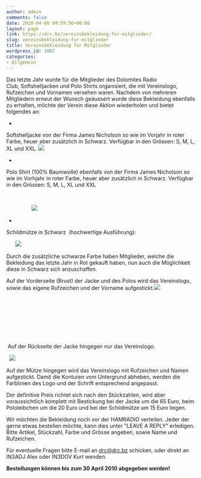 ```yaml
---
author: admin
comments: false
date: 2010-04-08 09:59:56+00:00
layout: page
link: https://drc.bz/vereinsbekleidung-fur-mitglieder/
slug: vereinsbekleidung-fur-mitglieder
title: Vereinsbekleidung für Mitglieder
wordpress_id: 1007
categories:
- Allgemein
---
```


Das letzte Jahr wurde für die Mitglieder des Dolomites Radio Club, Softshelljacken und Polo Shirts organisiert, die mit Vereinslogo, Rufzeichen und Vornamen versehen waren. Nachdem von mehreren Mitgliedern erneut der Wunsch geäussert wurde diese Bekleidung ebenfalls zu erhalten, möchte der Verein diese Aktion wiederholen und bietet folgendes an:         






	
  * 


Softshelljacke von der Firma James Nicholson so wie im Vorjahr in roter Farbe, heuer aber zusätzlich in Schwarz. Verfügbar in den Grössen: S, M, L, XL und XXL. ![](https://drc.bz/wp-content/uploads/2010/04/Beide-Jacken.bmp)


	
  * 


Polo Shirt (100% Baumwolle) ebenfalls von der Firma James Nicholson so wie im Vorhjahr in roter Farbe, heuer aber zusätzlich in Schwarz. Verfügbar in den Grössen: S, M, L, XL und XXL



     


                 ![](https://drc.bz/wp-content/uploads/2010/04/beide-polo2.jpg)     






	
  * 





Schildmütze in Schwarz  (hochwertige Ausführung):      









      ![](https://drc.bz/wp-content/uploads/2010/04/kappl1-300x225.jpg)  




Durch die zusätzliche schwarze Farbe haben Mitglieder, welche die Bekleidung das letzte Jahr in Rot gekauft haben, nun auch die Möglichkeit diese in Schwarz sich anzuschaffen.            




Auf der Vorderseite (Brust) der Jacke und des Polos wird das Vereinslogo, sowie das eigene Rufzeichen und der Vorname aufgestickt.![](https://drc.bz/wp-content/uploads/2010/04/02042010-150x150.jpg)         




        




        




            




          

























 Auf der Rückseite der Jacke hingegen nur das Vereinslogo.       







  ![](https://drc.bz/wp-content/uploads/2010/04/02042010001.jpg)         




Auf der Mütze hingegen wird das Vereinslogo mit Rufzeichen und Namen aufgestickt. Damit die Konturen vom Untergrund abheben, werden die Farblinien des Logo und der Schrift entsprechend angepasst.     










Der definitive Preis richtet sich nach den Stückzahlen, wird aber voraussichtlich komplett mit Bestickung bei der Jacke um die 65 Euro, beim Pololeibchen um die 20 Euro und bei der Schildmütze um 15 Euro liegen.    







Wir möchten die Bekleidung noch vor der HAMRADIO verteilen. Jeder der gerne etwas bestellen möchte, kann dies unter "LEAVE A REPLY" erledigen. Bitte Artikel, Stückzahl, Farbe und Grösse angeben, sowie Name und Rufzeichen.       




Für eventuelle Fragen bitte E-mail an [drc@drc.bz](mailto:drc@drc.bz) schicken, oder direkt an IN3ADJ Alex oder IN3DOV Kurt wenden.   



















**Bestellungen können bis zum 30 April 2010 abgegeben werden!** 
